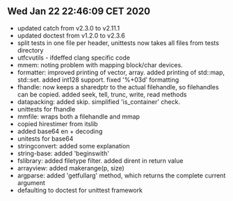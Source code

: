 ## Wed Jan 22 22:46:09 CET 2020

 * updated catch from v2.3.0 to v2.11.1
 * updated doctest from v1.2.0 to v2.3.6
 * split tests in one file per header, unittests now takes all files from tests directory
 * utfcvutils - ifdeffed clang specific code
 * mmem: noting problem with mapping block/char devices.
 * formatter: improved printing of vector, array. added printing of std::map, std::set. added int128 support. fixed '%+03d' formatting
 * fhandle: now keeps a sharedptr to the actual filehandle, so filehandles can be copied. added seek, tell, trunc, write, read methods
 * datapacking: added skip. simplified 'is_container' check.
 * unittests for fhandle
 * mmfile: wraps both a filehandle and mmap
 * copied hirestimer from itslib
 * added base64 en + decoding
 * unitests for base64
 * stringconvert: added some explanation
 * string-base: added 'beginswith'
 * fslibrary: added filetype filter. added dirent in return value
 * arrayview: added makerange(p, size)
 * argparse: added 'getfullarg' method, which returns the complete current argument
 * defaulting to doctest for unittest framework
